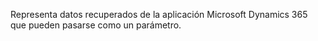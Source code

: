 Representa datos recuperados de la aplicación Microsoft Dynamics 365 que pueden pasarse como un parámetro.